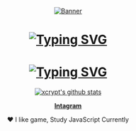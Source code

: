 <p align="center">
  <a href="https://ww.edionlee55.com"><img src=https://github.com/edisonlee55/edisonlee55/assets/161102342/50718296-51a5-4b99-9e05-564c0e01b869
 alt="Banner"></a>
</p>

<h1 align="center"> <a href=<a href="><img src="<a href="https://git.io/typing-svg"><img src="https://readme-typing-svg.herokuapp.com?font=Fira+Code&pause=1000&color=852222&random=false&width=435&lines=Hi+!+I'm+xcrxypt!" alt="Typing SVG" /></a> </a>
<h1 align="center"><a href="https://git.io/typing-svg"><img src="https://readme-typing-svg.herokuapp.com?font=Fira+Code&pause=1500&color=852222&random=false&width=435&lines=Welcome+to+my+GitHub+profile+%3A)" alt="Typing SVG" /></a></h1>

<p align="center">
  <a href="https://github.com/xcrxypt"><img src="https://github-readme-stats.vercel.app/api?username=xcrxypt&show_icons=true&theme=shadow_red" alt="xcrypt's github stats"></a>
</p>

<p align="center">
  <strong><a href="https://www.instagram.com/vinininh/">Intagram</a></strong>
</p>

<p align="center">❤ I like game, Study JavaScript Currently
